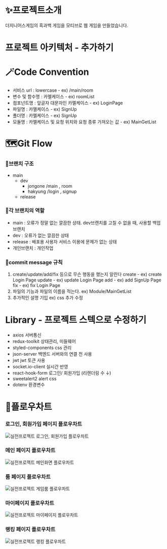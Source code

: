 # ✨프로젝트소개
더지니어스게임의 흑과백 게임을 모티브로 웹 게임을 만들었습니다.

# 프로젝트 아키텍처 - 추가하기

# 🪄Code Convention
- 서비스 url : lowercase - ex) /main/room
- 변수 및 함수명 : 카멜케이스 - ex) roomList
- 컴포넌트명 : 앞글자 대문자인 카멜케이스 - ex) LoginPage
- 파일명 : 카멜케이스 - ex) SignUp
- 폴더명 : 카멜케이스 - ex) SignUp
- 모듈명 : 카멜케이스 및 요청 위치와 요청 종류 가져오는 값 - ex) MainGetList

# 🗺️Git Flow
### 🌉브랜치 구조
- main
    - dev
         - jongone
               /main
               , room
         - hakyung
               /login
               , signup
    - release

### 💭각 브랜치의 역할
- main : 오류가 정말 없는 깔끔한 상태. dev브랜치를 고칠 수 없을 때, 사용할 백업 브랜치
- dev : 오류가 없는 깔끔한 상태
- release : 배포용 사용자 서비스 이용에 문제가 없는 상태
- 개인브랜치 : 개인작업

### 🤝commit message 규칙
1. create/update/add/fix 등으로 무슨 행동을 했는지 알린다
create - ex) create Login Page
update - ex) update Login Page
add - ex) add SignUp Page
fix - ex) fix Login Page
2. 파일의 기능과 파일의 이름을 적는다.
ex) Module/MainGetList
3. 추가적인 설명 기입
ex) css 추가 수정

# Library - 프로젝트 스텍으로 수정하기
- axios	서버통신
- redux-toolkit	상태관리, 미들웨어
- styled-components	css 관리
- json-server	백엔드 서버와의 연결 전 사용
- jwt	jwt 토큰 사용
- socket.io-client	실시간 반영
- react-hook-form	로그인/ 회원가입 (리렌더링 수 ↓)
- sweetalert2	alert css
- dotenv	환경변수


# 🌌플로우차트
### 로그인, 회원가입 페이지 플로우차트
![실전프로젝트 로그인, 회원가입 플로우차트](https://user-images.githubusercontent.com/105829258/188279966-9a79c172-3aed-4349-9e74-686b543f86e5.png)
### 메인 페이지 플로우차트
![실전프로젝트 메인화면 플로우차트](https://user-images.githubusercontent.com/105829258/188279975-0dfb068c-d54c-4874-a6cf-2657b245d656.png)
### 룸 페이지 플로우차트
![실전프로젝트 게임룸 플로우차트](https://user-images.githubusercontent.com/105829258/188279979-86052684-3647-457e-a7e8-35c8a41d54a8.png)
### 마이페이지 플로우차트
![실전프로젝트 마이페이지 플로우차트](https://user-images.githubusercontent.com/105829258/188279983-f5bc8fe7-717c-4bed-8c41-81f2fc970f4d.png)
### 랭킹 페이지 플로우차트
![실전프로젝트 랭킹 플로우차트](https://user-images.githubusercontent.com/105829258/188279984-f8c7810f-db5f-414b-aaca-5ca0696e8142.png)
